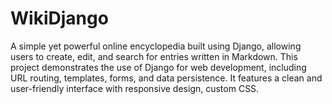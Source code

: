 # WikiDjango 
 A simple yet powerful online encyclopedia built using Django, allowing users to create, edit, and search for entries written in Markdown. This project demonstrates the use of Django for web development, including URL routing, templates, forms, and data persistence. It features a clean and user-friendly interface with responsive design, custom CSS.
